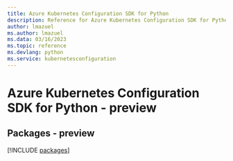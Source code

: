 ```yaml
---
title: Azure Kubernetes Configuration SDK for Python
description: Reference for Azure Kubernetes Configuration SDK for Python
author: lmazuel
ms.author: lmazuel
ms.data: 03/16/2023
ms.topic: reference
ms.devlang: python
ms.service: kubernetesconfiguration
---
```

# Azure Kubernetes Configuration SDK for Python - preview
## Packages - preview
[!INCLUDE [packages](kubernetes-configuration-index.md)]